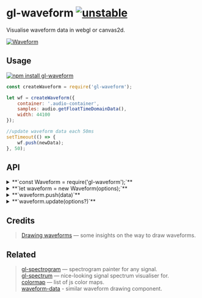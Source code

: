 # gl-waveform [![unstable](http://badges.github.io/stability-badges/dist/unstable.svg)](http://github.com/badges/stability-badges)

Visualise waveform data in webgl or canvas2d.

[![Waveform](https://raw.githubusercontent.com/audio-lab/gl-waveform/gh-pages/preview.png "Waveform")](http://audio-lab.github.io/gl-waveform/)


## Usage

[![npm install gl-waveform](https://nodei.co/npm/gl-waveform.png?mini=true)](https://npmjs.org/package/gl-waveform/)

```js
const createWaveform = require('gl-waveform');

let wf = createWaveform({
	container: '.audio-container',
	samples: audio.getFloatTimeDomainData(),
	width: 44100
});

//update waveform data each 50ms
setTimeout(() => {
	wf.push(newData);
}, 50);
```

<!-- [**`See in action`**](TODO requirebin) -->

## API

<details><summary>**`const Waveform = require('gl-waveform');`**</summary>

Get waveform component class. `require('gl-waveform/2d')` for canvas-2d version.

</details>
<details><summary>**`let waveform = new Waveform(options);`**</summary>

Create waveform instance based off options:

```js
//container to place waveform element
container: document.body,

//waveform data, floats from -1..1 range
samples: timeDomainData,

//audio viewport settings
maxDecibels: -0,
minDecibels: -100,
sampleRate: 44100,

//how many samples fit to the full canvas width, i. e. 44100 for 1s of data
width: 1024,

//how many samples to skip from the left side of the buffer.
//undefined offset will move window to the tail of data, negative - from the tail.
offset: null,

//render line or fill
type: 'line',

//draw amplitude grid
grid: true,

//place lines in logarithmic fashion, which makes contrast of peaks
log: true,

//use db units or 0..1 range
db: true,

// List of colors to dye the data in, i. e. colormap
palette: ['white', 'black'],

//webgl-context options, or existing context instance
context: {
	antialias: false,
	width: 400,
	height: 200,
	canvas: canvas
}
```

</details>
<details><summary>**`waveform.push(data)`**</summary>

Add the new data for the waveform to buffer. Data is treated as float values from `0..1` range therefore it can be an _Array_, _FloatArray_ or any other collection. The visible slice is

</details>
<details><summary>**`waveform.update(options?)`**</summary>

Update options, if required. Like, palette, grid type etc.

</details>

## Credits

> [Drawing waveforms](http://www.supermegaultragroovy.com/2009/10/06/drawing-waveforms/) — some insights on the way to draw waveforms.<br/>

## Related

> [gl-spectrogram](https://github.com/audio-lab/gl-spectrogram) — spectrogram painter for any signal.<br/>
> [gl-spectrum](https://github.com/audio-lab/gl-spectrum) — nice-looking signal spectrum visualiser for.<br/>
> [colormap](https://github.com/bpostlethwaite/colormap) — list of js color maps.<br/>
> [waveform-data](https://www.npmjs.com/package/waveform-data) - similar waveform drawing component.<br/>